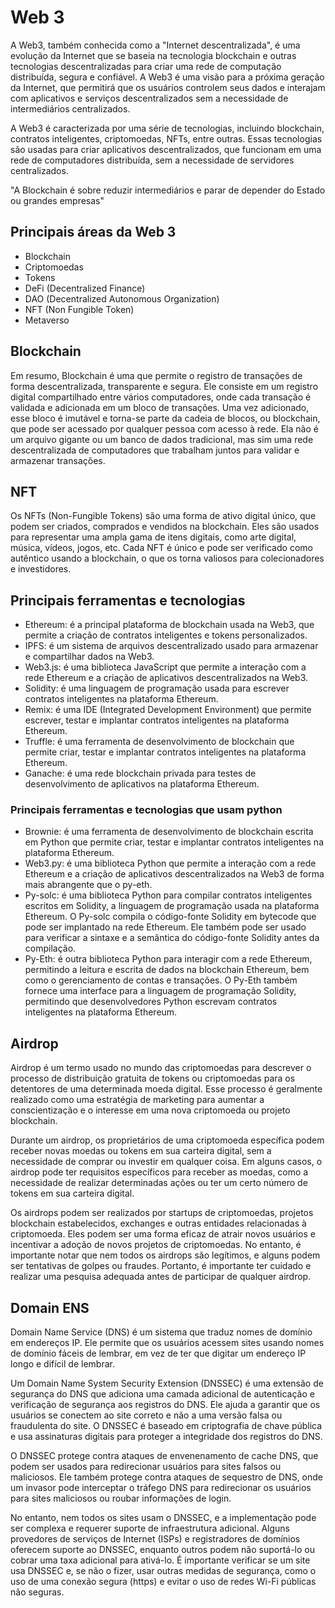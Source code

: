 # Web 3

A Web3, também conhecida como a "Internet descentralizada", é uma evolução da Internet que se baseia na tecnologia blockchain e outras tecnologias descentralizadas para criar uma rede de computação distribuída, segura e confiável. A Web3 é uma visão para a próxima geração da Internet, que permitirá que os usuários controlem seus dados e interajam com aplicativos e serviços descentralizados sem a necessidade de intermediários centralizados.

A Web3 é caracterizada por uma série de tecnologias, incluindo blockchain, contratos inteligentes, criptomoedas, NFTs, entre outras. Essas tecnologias são usadas para criar aplicativos descentralizados, que funcionam em uma rede de computadores distribuída, sem a necessidade de servidores centralizados.

"A Blockchain é sobre reduzir intermediários e parar de depender do Estado ou grandes empresas"

## Principais áreas da Web 3

- Blockchain
- Criptomoedas
- Tokens
- DeFi (Decentralized Finance)
- DAO (Decentralized Autonomous Organization)
- NFT (Non Fungible Token)
- Metaverso

## Blockchain

Em resumo, Blockchain é uma que permite o registro de transações de forma descentralizada, transparente e segura. Ele consiste em um registro digital compartilhado entre vários computadores, onde cada transação é validada e adicionada em um bloco de transações. Uma vez adicionado, esse bloco é imutável e torna-se parte da cadeia de blocos, ou blockchain, que pode ser acessado por qualquer pessoa com acesso à rede. Ela não é um arquivo gigante ou um banco de dados tradicional, mas sim uma rede descentralizada de computadores que trabalham juntos para validar e armazenar transações.

## NFT

Os NFTs (Non-Fungible Tokens) são uma forma de ativo digital único, que podem ser criados, comprados e vendidos na blockchain. Eles são usados para representar uma ampla gama de itens digitais, como arte digital, música, vídeos, jogos, etc. Cada NFT é único e pode ser verificado como autêntico usando a blockchain, o que os torna valiosos para colecionadores e investidores.

## Principais ferramentas e tecnologias

- Ethereum: é a principal plataforma de blockchain usada na Web3, que permite a criação de contratos inteligentes e tokens personalizados.
- IPFS: é um sistema de arquivos descentralizado usado para armazenar e compartilhar dados na Web3.
- Web3.js: é uma biblioteca JavaScript que permite a interação com a rede Ethereum e a criação de aplicativos descentralizados na Web3.
- Solidity: é uma linguagem de programação usada para escrever contratos inteligentes na plataforma Ethereum.
- Remix: é uma IDE (Integrated Development Environment) que permite escrever, testar e implantar contratos inteligentes na plataforma Ethereum.
- Truffle: é uma ferramenta de desenvolvimento de blockchain que permite criar, testar e implantar contratos inteligentes na plataforma Ethereum.
- Ganache: é uma rede blockchain privada para testes de desenvolvimento de aplicativos na plataforma Ethereum.

### Principais ferramentas e tecnologias que usam python

- Brownie: é uma ferramenta de desenvolvimento de blockchain escrita em Python que permite criar, testar e implantar contratos inteligentes na plataforma Ethereum.
- Web3.py: é uma biblioteca Python que permite a interação com a rede Ethereum e a criação de aplicativos descentralizados na Web3 de forma mais abrangente que o py-eth.
- Py-solc: é uma biblioteca Python para compilar contratos inteligentes escritos em Solidity, a linguagem de programação usada na plataforma Ethereum. O Py-solc compila o código-fonte Solidity em bytecode que pode ser implantado na rede Ethereum. Ele também pode ser usado para verificar a sintaxe e a semântica do código-fonte Solidity antes da compilação.
- Py-Eth:  é outra biblioteca Python para interagir com a rede Ethereum, permitindo a leitura e escrita de dados na blockchain Ethereum, bem como o gerenciamento de contas e transações. O Py-Eth também fornece uma interface para a linguagem de programação Solidity, permitindo que desenvolvedores Python escrevam contratos inteligentes na plataforma Ethereum.

## Airdrop

Airdrop é um termo usado no mundo das criptomoedas para descrever o processo de distribuição gratuita de tokens ou criptomoedas para os detentores de uma determinada moeda digital. Esse processo é geralmente realizado como uma estratégia de marketing para aumentar a conscientização e o interesse em uma nova criptomoeda ou projeto blockchain.

Durante um airdrop, os proprietários de uma criptomoeda específica podem receber novas moedas ou tokens em sua carteira digital, sem a necessidade de comprar ou investir em qualquer coisa. Em alguns casos, o airdrop pode ter requisitos específicos para receber as moedas, como a necessidade de realizar determinadas ações ou ter um certo número de tokens em sua carteira digital.

Os airdrops podem ser realizados por startups de criptomoedas, projetos blockchain estabelecidos, exchanges e outras entidades relacionadas à criptomoeda. Eles podem ser uma forma eficaz de atrair novos usuários e incentivar a adoção de novos projetos de criptomoedas. No entanto, é importante notar que nem todos os airdrops são legítimos, e alguns podem ser tentativas de golpes ou fraudes. Portanto, é importante ter cuidado e realizar uma pesquisa adequada antes de participar de qualquer airdrop.

## Domain ENS

Domain Name Service (DNS) é um sistema que traduz nomes de domínio em endereços IP. Ele permite que os usuários acessem sites usando nomes de domínio fáceis de lembrar, em vez de ter que digitar um endereço IP longo e difícil de lembrar.

Um Domain Name System Security Extension (DNSSEC) é uma extensão de segurança do DNS que adiciona uma camada adicional de autenticação e verificação de segurança aos registros do DNS. Ele ajuda a garantir que os usuários se conectem ao site correto e não a uma versão falsa ou fraudulenta do site. O DNSSEC é baseado em criptografia de chave pública e usa assinaturas digitais para proteger a integridade dos registros do DNS.

O DNSSEC protege contra ataques de envenenamento de cache DNS, que podem ser usados para redirecionar usuários para sites falsos ou maliciosos. Ele também protege contra ataques de sequestro de DNS, onde um invasor pode interceptar o tráfego DNS para redirecionar os usuários para sites maliciosos ou roubar informações de login.

No entanto, nem todos os sites usam o DNSSEC, e a implementação pode ser complexa e requerer suporte de infraestrutura adicional. Alguns provedores de serviços de Internet (ISPs) e registradores de domínios oferecem suporte ao DNSSEC, enquanto outros podem não suportá-lo ou cobrar uma taxa adicional para ativá-lo. É importante verificar se um site usa DNSSEC e, se não o fizer, usar outras medidas de segurança, como o uso de uma conexão segura (https) e evitar o uso de redes Wi-Fi públicas não seguras.